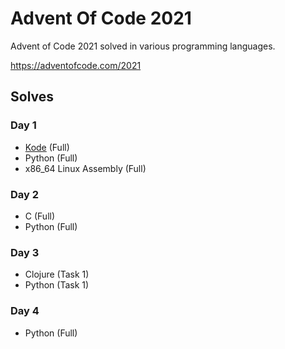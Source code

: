 # Advent Of Code 2021

Advent of Code 2021 solved in various programming languages.

https://adventofcode.com/2021

## Solves

### Day 1

- [Kode](https://github.com/Dwarf1er/kode) (Full)
- Python (Full)
- x86_64 Linux Assembly (Full)

### Day 2

- C (Full)
- Python (Full)

### Day 3

- Clojure (Task 1)
- Python (Task 1)

### Day 4

- Python (Full)
